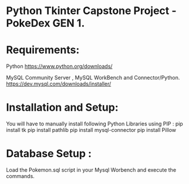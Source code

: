 # Python Tkinter Capstone Project - PokeDex GEN 1.

# Requirements:

Python
https://www.python.org/downloads/

MySQL Community Server , MySQL WorkBench and Connector/Python.
https://dev.mysql.com/downloads/installer/

# Installation and Setup:
You will have to manually install  following Python Libraries using PIP :
    pip install tk
    pip install pathlib
    pip install mysql-connector
    pip install Pillow

# Database Setup :
 Load the Pokemon.sql script in your Mysql Worbench and execute the commands.
 
